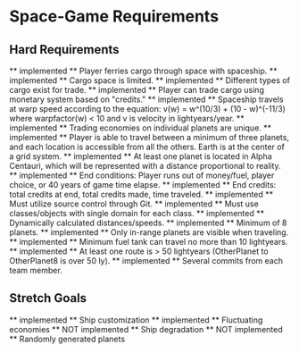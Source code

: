 # Space-Game Requirements

## Hard Requirements

** implemented ** Player ferries cargo through space with spaceship.
** implemented ** Cargo space is limited.
** implemented ** Different types of cargo exist for trade.
** implemented ** Player can trade cargo using monetary system based on "credits."
** implemented ** Spaceship travels at warp speed according to the equation: v(w) = w^(10/3) + (10 - w)^(-11/3) where warpfactor(w) < 10 and v is velocity in lightyears/year.
** implemented ** Trading economies on individual planets are unique.
** implemented ** Player is able to travel between a minimum of three planets, and each location is accessible from all the others. Earth is at the center of a grid system.
** implemented ** At least one planet is located in Alpha Centauri, which will be represented with a distance proportional to reality.
** implemented ** End conditions: Player runs out of money/fuel, player choice, or 40 years of game time elapse.
** implemented ** End credits: total credits at end, total credits made, time traveled.
** implemented ** Must utilize source control through Git.
** implemented ** Must use classes/objects with single domain for each class.
** implemented ** Dynamically calculated distances/speeds.
** implemented ** Minimum of 8 planets.
** implemented ** Only in-range planets are visible when traveling.
** implemented ** Minimum fuel tank can travel no more than 10 lightyears.
** implemented ** At least one route is > 50 lightyears (OtherPlanet to OtherPlanet8 is over 50 ly).
** implemented ** Several commits from each team member.



## Stretch Goals 

** implemented ** Ship customization
** implemented ** Fluctuating economies
** NOT implemented ** Ship degradation
** NOT implemented ** Randomly generated planets

